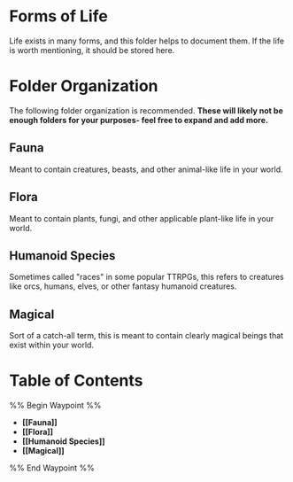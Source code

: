 # Forms of Life
Life exists in many forms, and this folder helps to document them. If the life is worth mentioning, it should be stored here.
# Folder Organization
The following folder organization is recommended. **These will likely not be enough folders for your purposes- feel free to expand and add more.**
## Fauna
Meant to contain creatures, beasts, and other animal-like life in your world.
## Flora
Meant to contain plants, fungi, and other applicable plant-like life in your world.
## Humanoid Species
Sometimes called "races" in some popular TTRPGs, this refers to creatures like orcs, humans, elves, or other fantasy humanoid creatures. 
## Magical
Sort of a catch-all term, this is meant to contain clearly magical beings that exist within your world.
# Table of Contents
%% Begin Waypoint %%
- **[[Fauna]]**
- **[[Flora]]**
- **[[Humanoid Species]]**
- **[[Magical]]**

%% End Waypoint %%

